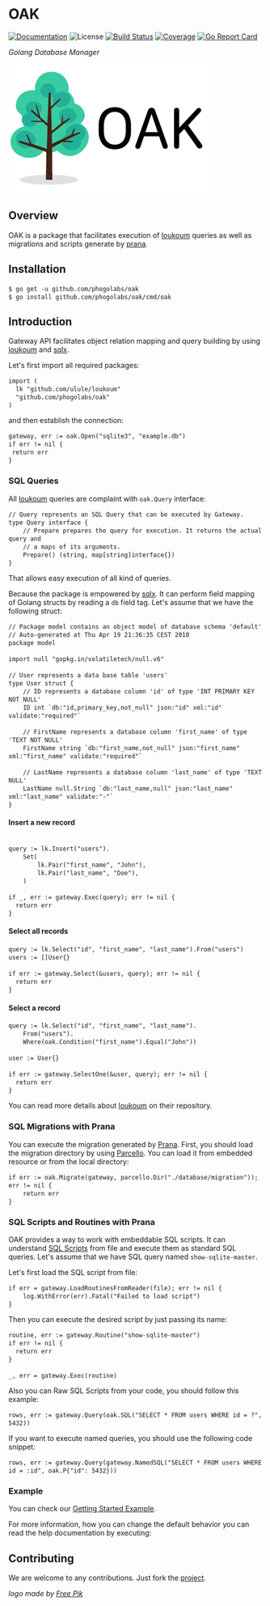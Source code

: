 # OAK

[![Documentation][godoc-img]][godoc-url]
![License][license-img]
[![Build Status][travis-img]][travis-url]
[![Coverage][codecov-img]][codecov-url]
[![Go Report Card][report-img]][report-url]

*Golang Database Manager*

[![OAK][oak-img]][oak-url]

## Overview

OAK is a package that facilitates execution of [loukoum][loukoum-url] queries
as well as migrations and scripts generate by [prana][prana-url].

## Installation

```console
$ go get -u github.com/phogolabs/oak
$ go install github.com/phogolabs/oak/cmd/oak
```

## Introduction

Gateway API facilitates object relation mapping and query building by using
[loukoum](loukoum-url) and [sqlx][sqlx-url].

Let's first import all required packages:

```golang
import (
  lk "github.com/ulule/loukoum"
  "github.com/phogolabs/oak"
)
```

and then establish the connection:

```golang
gateway, err := oak.Open("sqlite3", "example.db")
if err != nil {
 return err
}
```

### SQL Queries

All [loukoum][loukoum-url] queries are complaint with `oak.Query` interface:

```golang
// Query represents an SQL Query that can be executed by Gateway.
type Query interface {
	// Prepare prepares the query for execution. It returns the actual query and
	// a maps of its arguments.
	Prepare() (string, map[string]interface{})
}
```

That allows easy execution of all kind of queries.

Because the package is empowered by [sqlx][sqlx-url]. It can perform field
mapping of Golang structs by reading a `db` field tag. Let's assume that we
have the following struct:

```golang
// Package model contains an object model of database schema 'default'
// Auto-generated at Thu Apr 19 21:36:35 CEST 2018
package model

import null "gopkg.in/volatiletech/null.v6"

// User represents a data base table 'users'
type User struct {
	// ID represents a database column 'id' of type 'INT PRIMARY KEY NOT NULL'
	ID int `db:"id,primary_key,not_null" json:"id" xml:"id" validate:"required"`

	// FirstName represents a database column 'first_name' of type 'TEXT NOT NULL'
	FirstName string `db:"first_name,not_null" json:"first_name" xml:"first_name" validate:"required"`

	// LastName represents a database column 'last_name' of type 'TEXT NULL'
	LastName null.String `db:"last_name,null" json:"last_name" xml:"last_name" validate:"-"`
}
```

#### Insert a new record

```golang

query := lk.Insert("users").
	Set(
		lk.Pair("first_name", "John"),
		lk.Pair("last_name", "Doe"),
	)

if _, err := gateway.Exec(query); err != nil {
  return err
}
```

#### Select all records

```golang
query := lk.Select("id", "first_name", "last_name").From("users")
users := []User{}

if err := gateway.Select(&users, query); err != nil {
  return err
}
```

#### Select a record

```golang
query := lk.Select("id", "first_name", "last_name").
	From("users").
	Where(oak.Condition("first_name").Equal("John"))

user := User{}

if err := gateway.SelectOne(&user, query); err != nil {
  return err
}
```

You can read more details about [loukoum][loukoum-url] on their repository.

### SQL Migrations with Prana

You can execute the migration generated by [Prana][prana-url]. First, you
should load the migration directory by using [Parcello][parcello-url]. You can
load it from embedded resource or from the local directory:

```golang
if err := oak.Migrate(gateway, parcello.Dir("./database/migration")); err != nil {
	return err
}
```

### SQL Scripts and Routines with Prana

OAK provides a way to work with embeddable SQL scripts. It can understand
[SQL Scripts](https://github.com/phogolabs/prana#sql-scripts-and-commands) from
file and execute them as standard SQL queries. Let's assume that we have SQL
query named `show-sqlite-master`.

Let's first load the SQL script from file:

```golang
if err = gateway.LoadRoutinesFromReader(file); err != nil {
	log.WithError(err).Fatal("Failed to load script")
}
```

Then you can execute the desired script by just passing its name:

```golang
routine, err := gateway.Routine("show-sqlite-master")
if err != nil {
  return err
}

_, err = gateway.Exec(routine)
```

Also you can Raw SQL Scripts from your code, you should follow this
example:

```golang
rows, err := gateway.Query(oak.SQL("SELECT * FROM users WHERE id = ?", 5432))
```

If you want to execute named queries, you should use the following code snippet:

```golang
rows, err := gateway.Query(gateway.NamedSQL("SELECT * FROM users WHERE id = :id", oak.P{"id": 5432}))
```

### Example

You can check our [Getting Started Example](/example).

For more information, how you can change the default behavior you can read the
help documentation by executing:

## Contributing

We are welcome to any contributions. Just fork the
[project](https://github.com/phogolabs/oak).

*logo made by [Free Pik][logo-author-url]*

[report-img]: https://goreportcard.com/badge/github.com/phogolabs/oak
[report-url]: https://goreportcard.com/report/github.com/phogolabs/oak
[logo-author-url]: https://www.freepik.com/free-photos-vectors/tree
[logo-license]: http://creativecommons.org/licenses/by/3.0/
[oak-url]: https://github.com/phogolabs/oak
[oak-img]: doc/img/logo.png
[codecov-url]: https://codecov.io/gh/phogolabs/oak
[codecov-img]: https://codecov.io/gh/phogolabs/oak/branch/master/graph/badge.svg
[travis-img]: https://travis-ci.org/phogolabs/oak.svg?branch=master
[travis-url]: https://travis-ci.org/phogolabs/oak
[oak-url]: https://github.com/phogolabs/oak
[godoc-url]: https://godoc.org/github.com/phogolabs/oak
[godoc-img]: https://godoc.org/github.com/phogolabs/oak?status.svg
[license-img]: https://img.shields.io/badge/license-MIT-blue.svg
[software-license-url]: LICENSE
[loukoum-url]: https://github.com/ulule/loukoum
[parcello-url]: https://github.com/phogolabs/parcello
[prana-url]: https://github.com/phogolabs/prana
[sqlx-url]: https://github.com/jmoiron/sqlx
